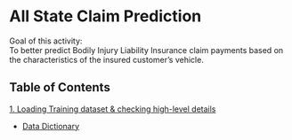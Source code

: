 # All State Claim Prediction <br>
Goal of this activity:<br>
To better predict Bodily Injury Liability Insurance claim payments based on the characteristics of the insured customer’s vehicle.

## Table of Contents
[1. Loading Training dataset & checking high-level details](#Step-1:-Loading-Training-Dataset-and-Checking-details) <br>
- [Data Dictionary](#Data-Dictionary)
